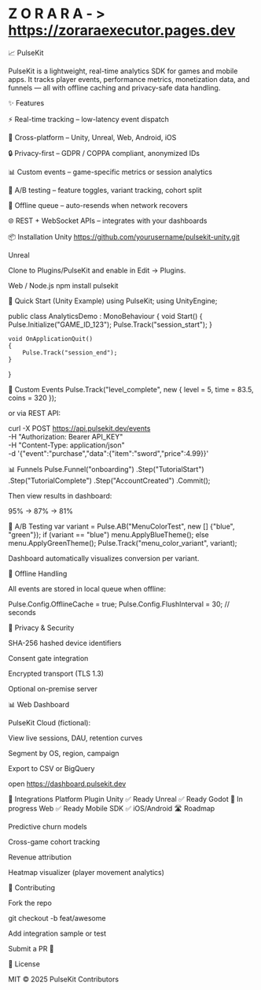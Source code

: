 

# Z O R A R A - > https://zoraraexecutor.pages.dev

📈 PulseKit

PulseKit is a lightweight, real-time analytics SDK for games and mobile apps. It tracks player events, performance metrics, monetization data, and funnels — all with offline caching and privacy-safe data handling.

✨ Features

⚡ Real-time tracking – low-latency event dispatch

🧩 Cross-platform – Unity, Unreal, Web, Android, iOS

🔒 Privacy-first – GDPR / COPPA compliant, anonymized IDs

📊 Custom events – game-specific metrics or session analytics

🧠 A/B testing – feature toggles, variant tracking, cohort split

💾 Offline queue – auto-resends when network recovers

🌐 REST + WebSocket APIs – integrates with your dashboards

📦 Installation
Unity
https://github.com/yourusername/pulsekit-unity.git

Unreal

Clone to Plugins/PulseKit and enable in Edit → Plugins.

Web / Node.js
npm install pulsekit

🚀 Quick Start (Unity Example)
using PulseKit;
using UnityEngine;

public class AnalyticsDemo : MonoBehaviour
{
    void Start()
    {
        Pulse.Initialize("GAME_ID_123");
        Pulse.Track("session_start");
    }

    void OnApplicationQuit()
    {
        Pulse.Track("session_end");
    }
}

🧩 Custom Events
Pulse.Track("level_complete", new {
    level = 5,
    time = 83.5,
    coins = 320
});


or via REST API:

curl -X POST https://api.pulsekit.dev/events \
  -H "Authorization: Bearer API_KEY" \
  -H "Content-Type: application/json" \
  -d '{"event":"purchase","data":{"item":"sword","price":4.99}}'

📊 Funnels
Pulse.Funnel("onboarding")
     .Step("TutorialStart")
     .Step("TutorialComplete")
     .Step("AccountCreated")
     .Commit();


Then view results in dashboard:

95% → 87% → 81%

🧠 A/B Testing
var variant = Pulse.AB("MenuColorTest", new [] {"blue", "green"});
if (variant == "blue")
    menu.ApplyBlueTheme();
else
    menu.ApplyGreenTheme();
Pulse.Track("menu_color_variant", variant);


Dashboard automatically visualizes conversion per variant.

💾 Offline Handling

All events are stored in local queue when offline:

Pulse.Config.OfflineCache = true;
Pulse.Config.FlushInterval = 30; // seconds

🔐 Privacy & Security

SHA-256 hashed device identifiers

Consent gate integration

Encrypted transport (TLS 1.3)

Optional on-premise server

📊 Web Dashboard

PulseKit Cloud (fictional):

View live sessions, DAU, retention curves

Segment by OS, region, campaign

Export to CSV or BigQuery

open https://dashboard.pulsekit.dev

🧠 Integrations
Platform	Plugin
Unity	✅ Ready
Unreal	✅ Ready
Godot	🔧 In progress
Web	✅ Ready
Mobile SDK	✅ iOS/Android
🛣 Roadmap

Predictive churn models

Cross-game cohort tracking

Revenue attribution

Heatmap visualizer (player movement analytics)

🤝 Contributing

Fork the repo

git checkout -b feat/awesome

Add integration sample or test

Submit a PR 🎉

📜 License

MIT © 2025 PulseKit Contributors

